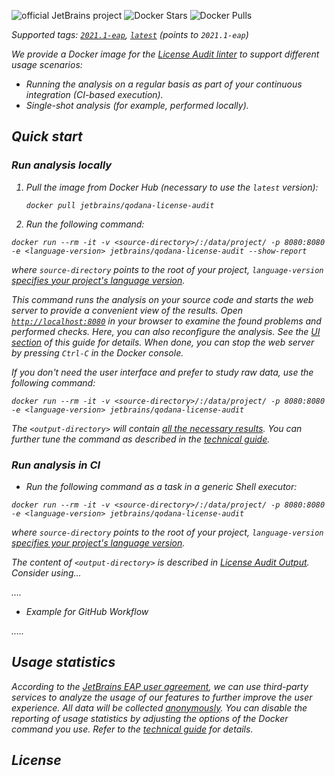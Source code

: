 [//]: # (title: Qodana License Audit Docker Image)
![official JetBrains project](https://jb.gg/badges/official-flat-square.svg) ![Docker Stars](https://img.shields.io/docker/stars/jetbrains/qodana.svg) ![Docker Pulls](https://img.shields.io/docker/pulls/jetbrains/qodana.svg)

><include src="lib_qd.xml" include-id="eap-warning"/>

<var name="product" value="Qodana Clone Finder"/>

Supported tags:  [`2021.1-eap`](https://hub.docker.com/r/jetbrains/qodana-clone-finder/tags?page=1&ordering=last_updated&name=2021.1-eap),  [`latest`](https://hub.docker.com/r/jetbrains/qodana-clone-finder/tags?page=1&ordering=last_updated&name=latest) (points to `2021.1-eap`)

[//]: # "incomplete! check and add info"

We provide a Docker image for the [License Audit linter](about-license-audit.md) to support different usage scenarios:
- Running the analysis on a regular basis as part of your continuous integration (*CI-based execution*).
- Single-shot analysis (for example, performed *locally*).

## Quick start

### Run analysis locally

1) Pull the image from Docker Hub (necessary to use the `latest` version):

   ```shell
   docker pull jetbrains/qodana-license-audit
   ```

2) Run the following command:

```shell
docker run --rm -it -v <source-directory>/:/data/project/ -p 8080:8080 -e <language-version> jetbrains/qodana-license-audit --show-report
```

where `source-directory` points to the root of your project, `language-version` [specifies your project's language version](license-audit-docker-techs.md#specify-project-language-version).

This command runs the analysis on your source code and starts the web server to provide a convenient view of the results. Open [`http://localhost:8080`](http://localhost:8080) in your browser to examine the found problems and performed checks. Here, you can also reconfigure the analysis. See the [UI section](ui-overview.md) of this guide for details. When done, you can stop the web server by pressing `Ctrl-C` in the Docker console.

If you don't need the user interface and prefer to study raw data, use the following command:

```shell
docker run --rm -it -v <source-directory>/:/data/project/ -p 8080:8080 -e <language-version> jetbrains/qodana-license-audit 
```

The `<output-directory>` will contain [all the necessary results](license-audit-output.md#license-audit-basic-output). You can further tune the command as described in the [technical guide](license-audit-docker-techs.md).

### Run analysis in CI

- Run the following command as a task in a generic Shell executor:

[//]: # "check the command and add info"

```shell
docker run --rm -it -v <source-directory>/:/data/project/ -p 8080:8080 -e <language-version> jetbrains/qodana-license-audit
```

where `source-directory` points to the root of your project, `language-version` [specifies your project's language version](license-audit-docker-techs.md#specify-project-language-version).

The content of `<output-directory>` is described in [License Audit Output](license-audit-output.md#license-audit-basic-output). Consider using...

....

- Example for GitHub Workflow 

.....

[//]: # "add info"

## Usage statistics

According to the [JetBrains EAP user agreement](https://www.jetbrains.com/legal/agreements/user_eap.html), we can use third-party services to analyze the usage of our features to further improve the user experience. All data will be collected [anonymously](https://www.jetbrains.com/company/privacy.html). You can disable the reporting of usage statistics by adjusting the options of the Docker command you use. Refer to the [technical guide](clone-finder-docker-techs.md) for details.

## License

<include src="lib_qd.xml" include-id="license-info">
    <var name="product" value="Qodana Clone Finder Docker image"/>
</include>